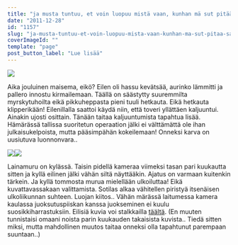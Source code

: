 ```yaml
---
title: "ja musta tuntuu, et voin luopuu mistä vaan, kunhan mä sut pitää saan"
date: "2011-12-28"
id: "1157"
slug: "ja-musta-tuntuu-et-voin-luopuu-mista-vaan-kunhan-ma-sut-pitaa-saan"
coverImageId: ""
template: "page"
post_button_label: "Lue lisää"
---
```


[![](/images/S+%25289%2529.png)](http://1.bp.blogspot.com/-x3QldQATHVA/TvrUKJd4QbI/AAAAAAAAALY/qni9kWQaHMk/s1600/S+%25289%2529.png)

  
Aika jouluinen maisema, eikö? Eilen oli hassu kevätsää, aurinko lämmitti ja pallero innostu kirmailemaan. Täällä on säästytty suuremmilta myrskytuhoilta eikä pikkuheppasta pieni tuuli hetkauta. Eikä hetkauta klipperikään! Eilenillalla saattoi käydä niin, että toveri yllättäen kaljuuntui. Ainakin ujosti osittain. Tänään taitaa kaljuuntumista tapahtua lisää. Hämärässä tallissa suoritetun operaation jälki ei välttämättä ole ihan julkaisukelpoista, mutta pääsimpähän kokeilemaan! Onneksi karva on uusiutuva luonnonvara..  
  

[![](/images/S+%252811%2529.png)](http://4.bp.blogspot.com/-62rV_DPi5Ak/TvrXyx-pYBI/AAAAAAAAAMM/LiMK7w5z-0c/s1600/S+%252811%2529.png)[![](/images/S+%25282%2529.png)](http://2.bp.blogspot.com/-HbEQNh_Hdng/TvrXvJD18zI/AAAAAAAAAME/nRNSmOsAdjk/s1600/S+%25282%2529.png)

  

Lainamuru on kylässä. Taisin pidellä kameraa viimeksi tasan pari kuukautta sitten ja kyllä eilinen jälki vähän siltä näyttääkin. Ajatus on varmaan kuitenkin tärkein. Ja kyllä tommosta murua mielellään ulkoiluttaa! Eikä kuvattavassakaan valittamista. Sotilas alkaa vähitellen piristyä itsenäisen ulkoliikunnan suhteen. Luojan kiitos.. Vähän märässä laitumessa kamera kaulassa juoksutuspiiskan kanssa juokseminen ei kuulu suosikkiharrastuksiin. Eilisiä kuvia voi stalkkailla [täältä](http://maisaw.otukset.fi/kuvat/2011/Tallit%20ja%20hevoset/Unknown%20Soldier/27.12.2011/). (En muuten tunnistaisi omaani noista parin kuukauden takaisista kuvista.. Tiedä sitten miksi, mutta mahdollinen muutos taitaa onneksi olla tapahtunut parempaan suuntaan..)

